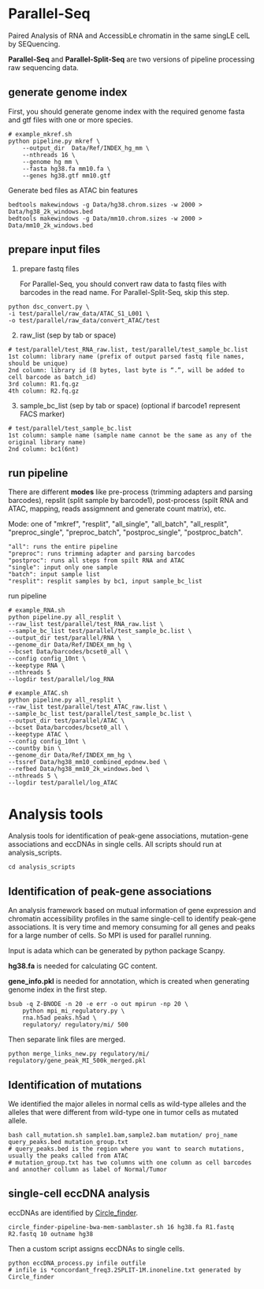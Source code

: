 # Parallel-Seq
Paired Analysis of RNA and AccessibLe chromatin in the same singLE celL by SEQuencing.

**Parallel-Seq** and **Parallel-Split-Seq** are two versions of pipeline processing raw sequencing data.

## generate genome index
First, you should generate genome index with the required genome fasta and gtf files with one or more species.

```
# example_mkref.sh
python pipeline.py mkref \
    --output_dir  Data/Ref/INDEX_hg_mm \
    --nthreads 16 \
    --genome hg mm \
    --fasta hg38.fa mm10.fa \
    --genes hg38.gtf mm10.gtf
```

Generate bed files as ATAC bin features
```
bedtools makewindows -g Data/hg38.chrom.sizes -w 2000 > Data/hg38_2k_windows.bed
bedtools makewindows -g Data/mm10.chrom.sizes -w 2000 > Data/mm10_2k_windows.bed
```

## prepare input files
1.  prepare fastq files

    For Parallel-Seq, you should convert raw data to fastq files with barcodes in the read name. For Parallel-Split-Seq, skip this step.
```
python dsc_convert.py \
-i test/parallel/raw_data/ATAC_S1_L001 \
-o test/parallel/raw_data/convert_ATAC/test
```

2.  raw_list (sep by tab or space) 
```
# test/parallel/test_RNA_raw.list, test/parallel/test_sample_bc.list
1st column: library name (prefix of output parsed fastq file names, should be unique)
2nd column: library id (8 bytes, last byte is “.”, will be added to cell barcode as batch_id) 
3rd column: R1.fq.gz 
4th column: R2.fq.gz
```

3.  sample_bc_list (sep by tab or space) (optional if barcode1 represent FACS marker)
```
# test/parallel/test_sample_bc.list
1st column: sample name (sample name cannot be the same as any of the original library name)
2nd column: bc1(6nt)
```

## run pipeline

There are different **modes** like pre-process (trimming adapters and parsing barcodes), repslit (split sample by barcode1), post-process (spilt RNA and ATAC, mapping, reads assigmnent and generate count matrix), etc.

Mode: one of "mkref", "resplit", "all_single", "all_batch", "all_resplit", "preproc_single", "preproc_batch", "postproc_single", "postproc_batch". 
```
"all": runs the entire pipeline
"preproc": runs trimming adapter and parsing barcodes
"postproc": runs all steps from spilt RNA and ATAC
"single": input only one sample
"batch": input sample list
"resplit": resplit samples by bc1, input sample_bc_list
```

run pipeline
```
# example_RNA.sh
python pipeline.py all_resplit \
--raw_list test/parallel/test_RNA_raw.list \
--sample_bc_list test/parallel/test_sample_bc.list \
--output_dir test/parallel/RNA \
--genome_dir Data/Ref/INDEX_mm_hg \
--bcset Data/barcodes/bcset0_all \
--config config_10nt \
--keeptype RNA \
--nthreads 5
--logdir test/parallel/log_RNA

# example_ATAC.sh
python pipeline.py all_resplit \
--raw_list test/parallel/test_ATAC_raw.list \
--sample_bc_list test/parallel/test_sample_bc.list \
--output_dir test/parallel/ATAC \
--bcset Data/barcodes/bcset0_all \
--keeptype ATAC \
--config config_10nt \
--countby bin \
--genome_dir Data/Ref/INDEX_mm_hg \
--tssref Data/hg38_mm10_combined_epdnew.bed \
--refbed Data/hg38_mm10_2k_windows.bed \
--nthreads 5 \
--logdir test/parallel/log_ATAC

```

# Analysis tools

Analysis tools for identification of peak-gene associations, mutation-gene associations and eccDNAs in single cells. All scripts should run at analysis_scripts.
```
cd analysis_scripts
```

## Identification of peak-gene associations
An analysis framework based on mutual information of gene expression and chromatin accessibility profiles in the same single-cell to identify peak-gene associations. It is very time and memory consuming for all genes and peaks for a large number of cells. So MPI is used for parallel running.

Input is adata which can be generated by python package Scanpy.

**hg38.fa** is needed for calculating GC content.

**gene_info.pkl** is needed for annotation, which is created when generating genome index in the first step.

```
bsub -q Z-BNODE -n 20 -e err -o out mpirun -np 20 \
    python mpi_mi_regulatory.py \
    rna.h5ad peaks.h5ad \
    regulatory/ regulatory/mi/ 500
```
Then separate link files are merged.
```
python merge_links_new.py regulatory/mi/ regulatory/gene_peak_MI_500k_merged.pkl
```

## Identification of mutations
We identified the major alleles in normal cells as wild-type alleles and the alleles that were different from wild-type one in tumor cells as mutated allele. 
```
bash call_mutation.sh sample1.bam,sample2.bam mutation/ proj_name query_peaks.bed mutation_group.txt
# query_peaks.bed is the region where you want to search mutations, usually the peaks called from ATAC
# mutation_group.txt has two columns with one column as cell barcodes and annother collumn as label of Normal/Tumor

```

## single-cell eccDNA analysis
eccDNAs are identified by [Circle_finder](https://github.com/pk7zuva/Circle_finder/blob/master/circle_finder-pipeline-bwa-mem-samblaster.sh).

```
circle_finder-pipeline-bwa-mem-samblaster.sh 16 hg38.fa R1.fastq R2.fastq 10 outname hg38
```
Then a custom script assigns eccDNAs to single cells.
```
python eccDNA_process.py infile outfile
# infile is *concordant_freq3.2SPLIT-1M.inoneline.txt generated by Circle_finder
```

